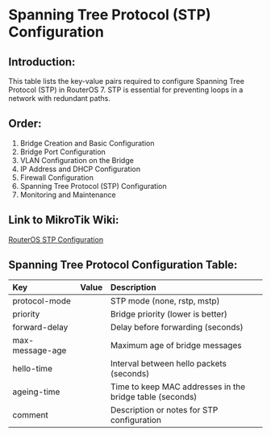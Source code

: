 # Spanning Tree Protocol (STP) Configuration

## Introduction:
This table lists the key-value pairs required to configure Spanning Tree Protocol (STP) in RouterOS 7. STP is essential for preventing loops in a network with redundant paths.

## Order:
1. Bridge Creation and Basic Configuration
2. Bridge Port Configuration
3. VLAN Configuration on the Bridge
4. IP Address and DHCP Configuration
5. Firewall Configuration
6. Spanning Tree Protocol (STP) Configuration
7. Monitoring and Maintenance

## Link to MikroTik Wiki:
[RouterOS STP Configuration](https://wiki.mikrotik.com/wiki/Manual:STP)

## Spanning Tree Protocol Configuration Table:

| Key             | Value   | Description                                              |
|:----------------|:--------|:---------------------------------------------------------|
| protocol-mode   |         | STP mode (none, rstp, mstp)                              |
| priority        |         | Bridge priority (lower is better)                        |
| forward-delay   |         | Delay before forwarding (seconds)                        |
| max-message-age |         | Maximum age of bridge messages                           |
| hello-time      |         | Interval between hello packets (seconds)                 |
| ageing-time     |         | Time to keep MAC addresses in the bridge table (seconds) |
| comment         |         | Description or notes for STP configuration               |